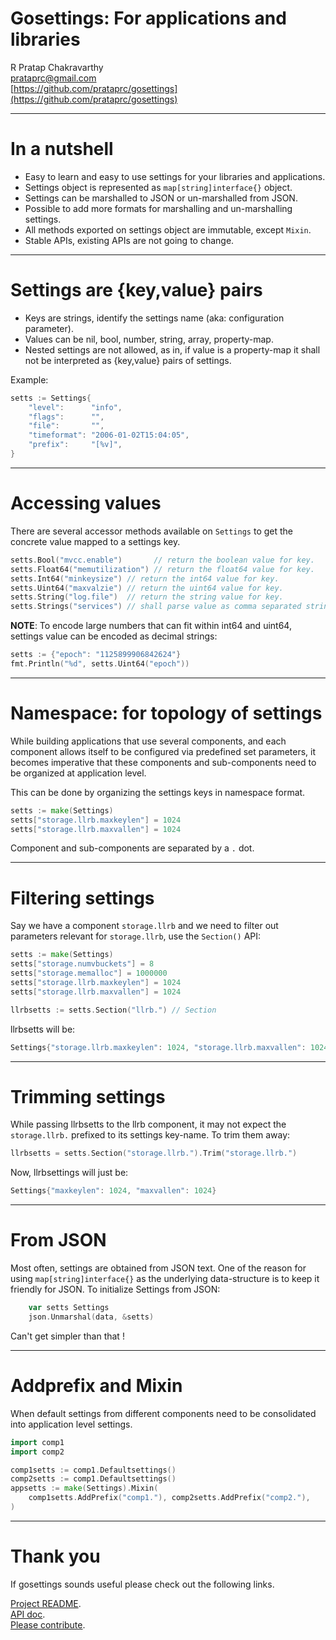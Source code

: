 Gosettings: For applications and libraries
==========================================

R Pratap Chakravarthy <br/>
prataprc@gmail.com <br/>
[https://github.com/prataprc/gosettings](https://github.com/prataprc/gosettings)

---

In a nutshell
=============

* Easy to learn and easy to use settings for your libraries and applications.
* Settings object is represented as ``map[string]interface{}`` object.
* Settings can be marshalled to JSON or un-marshalled from JSON.
* Possible to add more formats for marshalling and un-marshalling settings.
* All methods exported on settings object are immutable, except ``Mixin``.
* Stable APIs, existing APIs are not going to change.

---

Settings are {key,value} pairs
==============================

* Keys are strings, identify the settings name (aka: configuration parameter).
* Values can be nil, bool, number, string, array, property-map.
* Nested settings are not allowed, as in, if value is a property-map it
shall not be interpreted as {key,value} pairs of settings.

Example:

```go
setts := Settings{
    "level":      "info",
    "flags":      "",
    "file":       "",
    "timeformat": "2006-01-02T15:04:05",
    "prefix":     "[%v]",
}
```

---

Accessing values
================

There are several accessor methods available on ``Settings`` to get the
concrete value mapped to a settings key.

```go
setts.Bool("mvcc.enable")       // return the boolean value for key.
setts.Float64("memutilization") // return the float64 value for key.
setts.Int64("minkeysize") // return the int64 value for key.
setts.Uint64("maxvalzie") // return the uint64 value for key.
setts.String("log.file")  // return the string value for key.
setts.Strings("services") // shall parse value as comma separated string items.
```

**NOTE**: To encode large numbers that can fit within int64 and uint64,
settings value can be encoded as decimal strings:

```go
setts := {"epoch": "1125899906842624"}
fmt.Println("%d", setts.Uint64("epoch"))
```

---

Namespace: for topology of settings
===================================

While building applications that use several components, and each component
allows itself to be configured via predefined set parameters, it becomes
imperative that these components and sub-components need to be organized
at application level.

This can be done by organizing the settings keys in namespace format.

```go
setts := make(Settings)
setts["storage.llrb.maxkeylen"] = 1024
setts["storage.llrb.maxvallen"] = 1024
```

Component and sub-components are separated by a ``.`` dot.

---

Filtering settings
==================

Say we have a component ``storage.llrb`` and we need to filter out parameters
relevant for ``storage.llrb``, use the ``Section()`` API:

```go
setts := make(Settings)
setts["storage.numvbuckets"] = 8
setts["storage.memalloc"] = 1000000
setts["storage.llrb.maxkeylen"] = 1024
setts["storage.llrb.maxvallen"] = 1024

llrbsetts := setts.Section("llrb.") // Section
```

llrbsetts will be:

```go
Settings{"storage.llrb.maxkeylen": 1024, "storage.llrb.maxvallen": 1024}
```

---

Trimming settings
================

While passing llrbsetts to the llrb component, it may not expect the
``storage.llrb.`` prefixed to its settings key-name. To trim them away:

```go
llrbsetts = setts.Section("storage.llrb.").Trim("storage.llrb.")
```

Now, llrbsettings will just be:

```go
Settings{"maxkeylen": 1024, "maxvallen": 1024}
```

---

From JSON
=========

Most often, settings are obtained from JSON text. One of the reason for
using ``map[string]interface{}`` as the underlying data-structure is to keep
it friendly for JSON. To initialize Settings from JSON:

```go
    var setts Settings
    json.Unmarshal(data, &setts)
```

Can't get simpler than that !

---

Addprefix and Mixin
===================

When default settings from different components need to be consolidated into
application level settings.

```go
import comp1
import comp2

comp1setts := comp1.Defaultsettings()
comp2setts := comp1.Defaultsettings()
appsetts := make(Settings).Mixin(
    comp1setts.AddPrefix("comp1."), comp2setts.AddPrefix("comp2."),
)
```

---

Thank you
=========

If gosettings sounds useful please check out the following links.

[Project README](https://github.com/prataprc/gosettings). <br/>
[API doc](https://godoc.org/github.com/prataprc/gosettings). <br/>
[Please contribute](https://github.com/prataprc/gosettings/issues). <br/>
